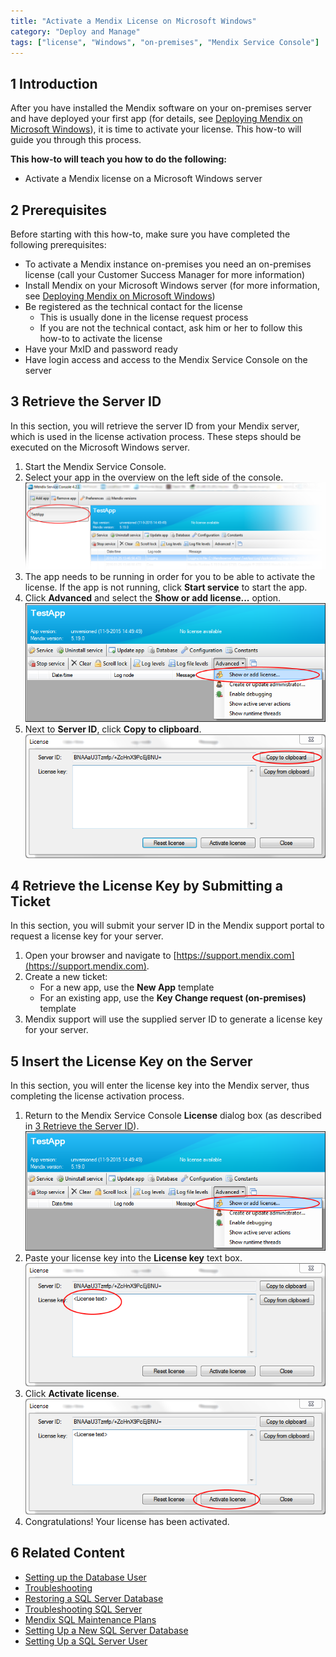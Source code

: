 ```yaml
---
title: "Activate a Mendix License on Microsoft Windows"
category: "Deploy and Manage"
tags: ["license", "Windows", "on-premises", "Mendix Service Console"]
---
```


## 1 Introduction

After you have installed the Mendix software on your on-premises server and have deployed your first app (for details, see [Deploying Mendix on Microsoft Windows](deploy-mendix-on-microsoft-windows)), it is time to activate your license. This how-to will guide you through this process.  

**This how-to will teach you how to do the following:**

* Activate a Mendix license on a Microsoft Windows server

## 2 Prerequisites

Before starting with this how-to, make sure you have completed the following prerequisites:

* To activate a Mendix instance on-premises you need an on-premises license (call your Customer Success Manager for more information)
* Install Mendix on your Microsoft Windows server (for more information, see [Deploying Mendix on Microsoft Windows](deploy-mendix-on-microsoft-windows))
* Be registered as the technical contact for the license
    * This is usually done in the license request process
    * If you are not the technical contact, ask him or her to follow this how-to to activate the license
* Have your MxID and password ready
* Have login access and access to the Mendix Service Console on the server

## <a name="3RetrievetheServerID"></a>3 Retrieve the Server ID

In this section, you will retrieve the server ID from your Mendix server, which is used in the license activation process. These steps should be executed on the Microsoft Windows server.

1. Start the Mendix Service Console.
2. Select your app in the overview on the left side of the console.
    ![](attachments/19202502/19398813.png)
3. The app needs to be running in order for you to be able to activate the license. If the app is not running, click **Start service** to start the app.
4.  Click **Advanced** and select the **Show or add license...** option.
    ![](attachments/19202502/19398814.png) 
5. Next to **Server ID**, click **Copy to clipboard**.
    ![](attachments/19202502/19398815.png) 

## 4 Retrieve the License Key by Submitting a Ticket

In this section, you will submit your server ID in the Mendix support portal to request a license key for your server.

1. Open your browser and navigate to [https://support.mendix.com](https://support.mendix.com).
2. Create a new ticket:
    * For a new app, use the **New App** template
    * For an existing app, use the **Key Change request (on-premises)** template
3. Mendix support will use the supplied server ID to generate a license key for your server.

## 5 Insert the License Key on the Server

In this section, you will enter the license key into the Mendix server, thus completing the license activation process.

1. Return to the Mendix Service Console **License** dialog box (as described in [3 Retrieve the Server ID](#3RetrievetheServerID)).
    ![](attachments/19202502/19398814.png) 
2. Paste your license key into the **License key** text box.
    ![](attachments/19202502/19398816.png) 
3.  Click **Activate license**.
    ![](attachments/19202502/19398817.png) 
4.  Congratulations! Your license has been activated.

## 6 Related Content

*   [Setting up the Database User](setting-up-the-database-user)
*   [Troubleshooting](troubleshooting)
*   [Restoring a SQL Server Database](restoring-a-sql-server-database)
*   [Troubleshooting SQL Server](troubleshooting-sql-server)
*   [Mendix SQL Maintenance Plans](mendix-sql-maintenance-plans)
*   [Setting Up a New SQL Server Database](setting-up-a-new-sql-server-database)
*   [Setting Up a SQL Server User](setting-up-a-sql-server-user)

